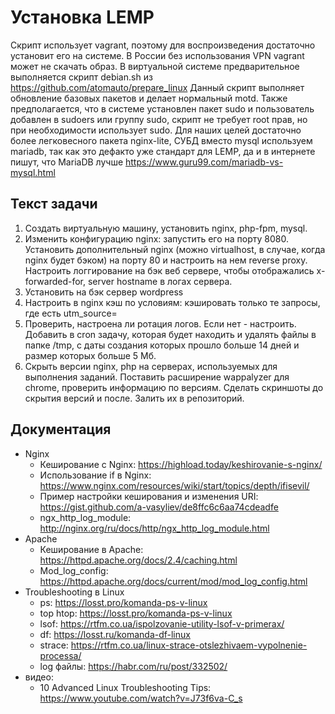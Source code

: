 # Установка LEMP
Скрипт использует vagrant, поэтому для воспроизведения достаточно установит его на системе.
В России без использования VPN vagrant может не скачать образ.
В виртуальной системе предварительное выполняется скрипт debian.sh из https://github.com/atomauto/prepare_linux
Данный скрипт выполняет обновление базовых пакетов и делает нормальный motd.
Также предполагается, что в системе установлен пакет sudo и пользователь добавлен в sudoers или группу sudo, скрипт не требует root прав, но при необходимости использует sudo. Для наших целей достаточно более легковесного пакета nginx-lite, СУБД вместо mysql используем mariadb, так как это дефакто уже стандарт для LEMP, да и в интернете пишут, что MariaDB лучше https://www.guru99.com/mariadb-vs-mysql.html

## Текст задачи

1. Создать виртуальную машину, установить nginx, php-fpm, mysql. 
2. Изменить конфигурацию nginx: запустить его на порту 8080. Установить дополнительный nginx (можно virtualhost, в случае, когда nginx будет бэком) на порту 80 и настроить на нем reverse proxy. Настроить логгирование на бэк веб сервере, чтобы отображались x-forwarded-for, server hostname в логах сервера. 
3. Установить на бэк сервер wordpress
4. Настроить в nginx кэш по условиям: кэшировать только те запросы, где есть utm_source=
5. Проверить, настроена ли ротация логов. Если нет - настроить. Добавить в cron задачу, которая будет находить и удалять файлы в папке /tmp, с даты создания которых прошло больше 14 дней и размер которых больше 5 Мб.
6. Скрыть версии nginx, php на серверах, используемых для выполнения заданий. Поставить расширение wappalyzer для chrome, проверить информацию по версиям. Сделать скриншоты до скрытия версий и после. Залить их в репозиторий.

## Документация

* Nginx
	- Кеширование с Nginx: https://highload.today/keshirovanie-s-nginx/
	- Использование if в Nginx: https://www.nginx.com/resources/wiki/start/topics/depth/ifisevil/
	- Пример настройки кеширования и изменения URI: https://gist.github.com/a-vasyliev/de8ffc6c6aa74cdeadfe
	- ngx_http_log_module: http://nginx.org/ru/docs/http/ngx_http_log_module.html
* Apache
	- Кеширование в Apache: https://httpd.apache.org/docs/2.4/caching.html
	- Mod_log_config: https://httpd.apache.org/docs/current/mod/mod_log_config.html
* Troubleshooting в Linux
	- ps: https://losst.pro/komanda-ps-v-linux
	- top htop: https://losst.pro/komanda-ps-v-linux
	- lsof: https://rtfm.co.ua/ispolzovanie-utility-lsof-v-primerax/
	- df: https://losst.ru/komanda-df-linux
	- strace: https://rtfm.co.ua/linux-strace-otslezhivaem-vypolnenie-processa/
	- log файлы: https://habr.com/ru/post/332502/
* видео:
	- 10 Advanced Linux Troubleshooting Tips: https://www.youtube.com/watch?v=J73f6va-C_s